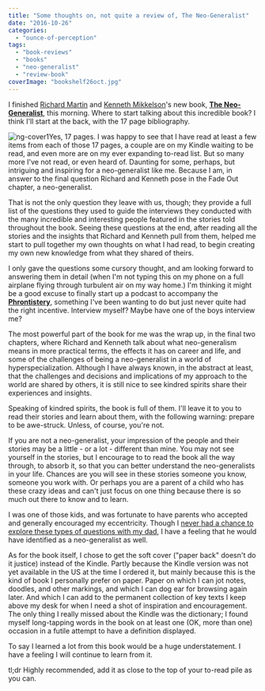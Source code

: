 ```yaml
---
title: "Some thoughts on, not quite a review of, The Neo-Generalist"
date: "2016-10-26"
categories: 
  - "ounce-of-perception"
tags: 
  - "book-reviews"
  - "books"
  - "neo-generalist"
  - "review-book"
coverImage: "bookshelf26oct.jpg"
---
```


I finished [Richard Martin](https://twitter.com/indalogenesis) and [Kenneth Mikkelson](https://twitter.com/leadershipabc)'s new book, [**The Neo-Generalist**](https://indalogenesis.com/the-neo-generalist/), this morning. Where to start talking about this incredible book? I think I'll start at the back, with the 17 page bibliography.

![ng-cover1](images/ng-cover1.jpg)Yes, 17 pages. I was happy to see that I have read at least a few items from each of those 17 pages, a couple are on my Kindle waiting to be read, and even more are on my ever expanding to-read list. But so many more I've not read, or even heard of. Daunting for some, perhaps, but intriguing and inspiring for a neo-generalist like me. Because I am, in answer to the final question Richard and Kenneth pose in the Fade Out chapter, a neo-generalist.

That is not the only question they leave with us, though; they provide a full list of the questions they used to guide the interviews they conducted with the many incredible and interesting people featured in the stories told throughout the book. Seeing these questions at the end, after reading all the stories and the insights that Richard and Kenneth pull from them, helped me start to pull together my own thoughts on what I had read, to begin creating my own new knowledge from what they shared of theirs.

I only gave the questions some cursory thought, and am looking forward to answering them in detail (when I'm not typing this on my phone on a full airplane flying through turbulent air on my way home.) I'm thinking it might be a good excuse to finally start up a podcast to accompany the **[Phrontistery](https://gbrettmiller.com)**, something I've been wanting to do but just never quite had the right incentive. Interview myself? Maybe have one of the boys interview me?

The most powerful part of the book for me was the wrap up, in the final two chapters, where Richard and Kenneth talk about what neo-generalism means in more practical terms, the effects it has on career and life, and some of the challenges of being a neo-generalist in a world of hyperspecialization. Although I have always known, in the abstract at least, that the challenges and decisions and implications of my approach to the world are shared by others, it is still nice to see kindred spirits share their experiences and insights.

Speaking of kindred spirits, the book is full of them. I'll leave it to you to read their stories and learn about them, with the following warning: prepare to be awe-struck. Unless, of course, you're not.

If you are not a neo-generalist, your impression of the people and their stories may be a little - or a lot - different than mine. You may not see yourself in the stories, but I encourage to to read the book all the way through, to absorb it, so that you can better understand the neo-generalists in your life. Chances are you will see in these stories someone you know, someone you work with. Or perhaps you are a parent of a child who has these crazy ideas and can't just focus on one thing because there is so much out there to know and to learn.

I was one of those kids, and was fortunate to have parents who accepted and generally encouraged my eccentricity. Though I [never had a chance to explore these types of questions with my dad](https://gbrettmiller.com/2009/11/26/happy-birthday-dad/), I have a feeling that he would have identified as a neo-generalist as well.

As for the book itself, I chose to get the soft cover ("paper back" doesn't do it justice) instead of the Kindle. Partly because the Kindle version was not yet available in the US at the time I ordered it, but mainly because this is the kind of book I personally prefer on paper. Paper on which I can jot notes, doodles, and other markings, and which I can dog ear for browsing again later. And which I can add to the permanent collection of key texts I keep above my desk for when I need a shot of inspiration and encouragement. The only thing I really missed about the Kindle was the dictionary; I found myself long-tapping words in the book on at least one (OK, more than one) occasion in a futile attempt to have a definition displayed.

To say I learned a lot from this book would be a huge understatement. I have a feeling I will continue to learn from it.

tl;dr Highly recommended, add it as close to the top of your to-read pile as you can.
